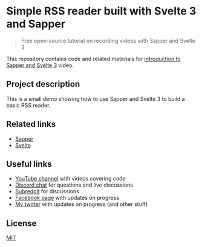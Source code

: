 # Simple RSS reader built with Svelte 3 and Sapper

> Free open-source tutorial on recording videos with Sapper and Svelte 3

This repository contains code and related materials for [introduction to Sapper and Svelte 3]() video.

## Project description

This is a small demo showing how to use Sapper and Svelte 3 to build a basic RSS reader.

## Related links

- [Sapper](https://sapper.svelte.dev/)
- [Svelte](https://svelte.dev/)

## Useful links

- [YouTube channel](https://www.youtube.com/c/TimErmilov) with videos covering code
- [Discord chat](https://discord.gg/hnKCXqQ) for questions and live discussions
- [Subreddit](https://www.reddit.com/r/BuildingWithJS/) for discussions
- [Facebook page](https://www.facebook.com/buildingproductswithjs/) with updates on progress
- [My twitter](https://twitter.com/yamalight) with updates on progress (and other stuff)

## License

[MIT](https://opensource.org/licenses/mit-license)
